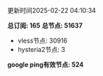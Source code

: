 更新时间2025-02-22 04:10:34

**总订阅: 165**
**总节点: 51637**
- vless节点: 30916
- hysteria2节点: 3

**google ping有效节点: 524**
